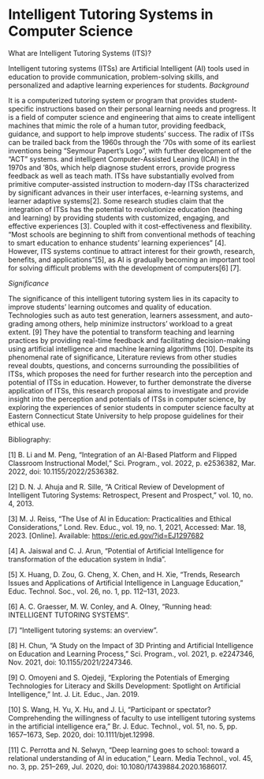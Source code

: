 # Intelligent Tutoring Systems in Computer Science

 What are Intelligent Tutoring Systems (ITS)?
 
Intelligent tutoring systems (ITSs) are Artificial Intelligent (AI) tools used in education to provide communication, problem-solving skills, and personalized and adaptive learning experiences for students.
*Background*

It is a computerized tutoring system or program that provides student-specific instructions based on their personal learning needs and progress.  It is a field of computer science and engineering that aims to create intelligent machines that mimic the role of a human tutor, providing feedback, guidance, and support to help improve students’ success. The radix of ITSs can be trailed back from the 1960s through the ‘70s with some of its earliest inventions being “Seymour Papert’s Logo”, with further development of the “ACT” systems.
and intelligent Computer-Assisted Leaning (ICAI) in the 1970s and ’80s, which help diagnose student errors, provide progress feedback as well as teach math.
ITSs have substantially evolved from primitive computer-assisted instruction to modern-day ITSs characterized by significant advances in their user interfaces, e-learning systems, and learner adaptive systems[2]. Some research studies claim that the integration of ITSs has the potential to revolutionize education (teaching and learning) by providing students with customized, engaging, and effective experiences [3]. Coupled with it cost-effectiveness and flexibility. “Most schools are beginning to shift from conventional methods of teaching to smart education to enhance students’ learning experiences” [4].
However, ITS systems continue to attract interest for their growth, research, benefits, and applications”[5], as AI is gradually becoming an important tool for solving difficult problems with the development of computers[6] [7].

*Significance*

The significance of this intelligent tutoring system lies in its capacity to improve students’ learning outcomes and quality of education. Technologies such as auto test generation, learners assessment, and auto-grading among others, help minimize instructors’ workload to a great extent. [9] They have the potential to transform teaching and learning practices by providing real-time feedback and facilitating decision-making using artificial intelligence and machine learning algorithms [10]. Despite its phenomenal rate of significance, Literature reviews from other studies reveal doubts, questions, and concerns surrounding the possibilities of ITSs, which proposes the need for further research into the perception and potential of ITSs in education.  However, to further demonstrate the diverse application of ITSs, this research proposal aims to investigate and provide insight into the perception and potentials of ITSs in computer science, by exploring the experiences of senior students in computer science faculty at Eastern Connecticut State University to help propose guidelines for their ethical use.






Bibliography:

[1]	B. Li and M. Peng, “Integration of an AI-Based Platform and Flipped Classroom Instructional Model,” Sci. Program., vol. 2022, p. e2536382, Mar. 2022, doi: 10.1155/2022/2536382.

[2]	D. N. J. Ahuja and R. Sille, “A Critical Review of Development of Intelligent Tutoring Systems: Retrospect, Present and Prospect,” vol. 10, no. 4, 2013.

[3]	M. J. Reiss, “The Use of Al in Education: Practicalities and Ethical Considerations,” Lond. Rev. Educ., vol. 19, no. 1, 2021, Accessed: Mar. 18, 2023. [Online]. Available: https://eric.ed.gov/?id=EJ1297682

[4]	A. Jaiswal and C. J. Arun, “Potential of Artificial Intelligence for transformation of the education system in India”.

[5]	X. Huang, D. Zou, G. Cheng, X. Chen, and H. Xie, “Trends, Research Issues and Applications of Artificial Intelligence in Language Education,” Educ. Technol. Soc., vol. 26, no. 1, pp. 112–131, 2023.

[6]	A. C. Graesser, M. W. Conley, and A. Olney, “Running head: INTELLIGENT TUTORING SYSTEMS”.

[7]	“Intelligent tutoring systems: an overview”.

[8]	H. Chun, “A Study on the Impact of 3D Printing and Artificial Intelligence on Education and Learning Process,” Sci. Program., vol. 2021, p. e2247346, Nov. 2021, doi: 10.1155/2021/2247346.

[9]	O. Omoyeni and S. Ojedeji, “Exploring the Potentials of Emerging Technologies for Literacy and Skills Development: Spotlight on Artificial Intelligence,” Int. J. Lit. Educ., Jan. 2019.

[10]	S. Wang, H. Yu, X. Hu, and J. Li, “Participant or spectator? Comprehending the willingness of faculty to use intelligent tutoring systems in the artificial intelligence era,” Br. J. Educ. Technol., vol. 51, no. 5, pp. 1657–1673, Sep. 2020, doi: 10.1111/bjet.12998.

[11]	C. Perrotta and N. Selwyn, “Deep learning goes to school: toward a relational understanding of AI in education,” Learn. Media Technol., vol. 45, no. 3, pp. 251–269, Jul. 2020, doi: 10.1080/17439884.2020.1686017.

